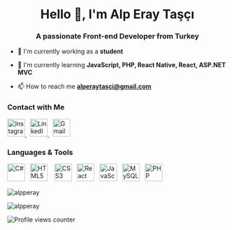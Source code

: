 <h1 align="center">Hello 👋, I'm Alp Eray Taşçı</h1>
<h3 align="center">A passionate Front-end Developer from Turkey</h3>

- 🔭 I'm currently working as a **student**
 
- 🌱 I'm currently learning **JavaScript, PHP, React Native, React, ASP.NET MVC**
 
- 📫 How to reach me <a href="mailto:alperaytasci@gmail.com">**alperaytasci@gmail.com**</a>  


### Contact with Me

<p align="left">
  <a href="https://instagram.com/alperaytasci" target="_blank">
    <img src="https://cdn.simpleicons.org/instagram/E4405F" height="40" alt="Instagram logo" border="0"/>
  </a>
  &nbsp;
  <a href="https://www.linkedin.com/in/alperaytasci" target="_blank">
    <img src="https://cdn.jsdelivr.net/gh/devicons/devicon/icons/linkedin/linkedin-original.svg" height="40" alt="LinkedIn logo" border="0"/>
  </a>
  &nbsp;
  <a href="mailto:alperaytasci@gmail.com" target="_blank">
    <img src="https://cdn.simpleicons.org/gmail/D14836" height="40" alt="Gmail logo" border="0"/>
  </a>
</p>


### Languages & Tools

<p align="left">
  <img src="https://cdn.jsdelivr.net/gh/devicons/devicon/icons/csharp/csharp-original.svg" height="40" alt="C#" border="0"/>
  &nbsp;
  <img src="https://cdn.jsdelivr.net/gh/devicons/devicon/icons/html5/html5-original.svg" height="40" alt="HTML5" border="0"/>
  &nbsp;&nbsp;
  <img src="https://cdn.jsdelivr.net/gh/devicons/devicon/icons/css3/css3-original.svg" height="40" alt="CSS3" border="0"/>
  &nbsp;
  <img src="https://cdn.jsdelivr.net/gh/devicons/devicon/icons/react/react-original.svg" height="40" alt="React Native" border="0"/>
  &nbsp;
  <img src="https://cdn.jsdelivr.net/gh/devicons/devicon/icons/javascript/javascript-original.svg" height="40" alt="JavaScript" border="0"/>
  &nbsp;
  <img src="https://cdn.jsdelivr.net/gh/devicons/devicon/icons/mysql/mysql-original.svg" height="40" alt="MySQL" border="0"/>
  &nbsp;
  <img src="https://cdn.jsdelivr.net/gh/devicons/devicon/icons/php/php-original.svg" height="40" alt="PHP" border="0"/>
</p>

<p><img align="left" src="https://github-readme-stats.vercel.app/api/top-langs?username=alpperay&show_icons=true&theme=dark&locale=en&layout=compact" alt="alpperay" /></p>

<p>&nbsp;</p>

<p><img align="center" src="https://github-readme-stats.vercel.app/api?username=alpperay&show_icons=true&theme=dark&locale=en" alt="alpperay" /></p>

<p align="left">
  <img src="https://komarev.com/ghpvc/?username=alpperay" alt="Profile views counter" />
</p>

